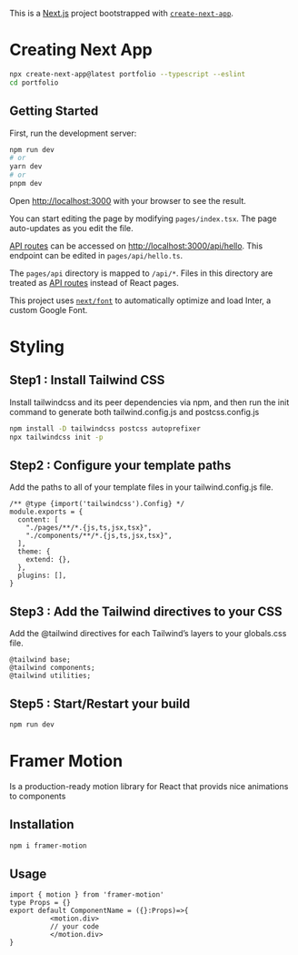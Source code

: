 This is a [Next.js](https://nextjs.org/) project bootstrapped with [`create-next-app`](https://github.com/vercel/next.js/tree/canary/packages/create-next-app).

Creating Next App
====================
```bash
npx create-next-app@latest portfolio --typescript --eslint
cd portfolio
```

## Getting Started

First, run the development server:

```bash
npm run dev
# or
yarn dev
# or
pnpm dev
```

Open [http://localhost:3000](http://localhost:3000) with your browser to see the result.

You can start editing the page by modifying `pages/index.tsx`. The page auto-updates as you edit the file.

[API routes](https://nextjs.org/docs/api-routes/introduction) can be accessed on [http://localhost:3000/api/hello](http://localhost:3000/api/hello). This endpoint can be edited in `pages/api/hello.ts`.

The `pages/api` directory is mapped to `/api/*`. Files in this directory are treated as [API routes](https://nextjs.org/docs/api-routes/introduction) instead of React pages.

This project uses [`next/font`](https://nextjs.org/docs/basic-features/font-optimization) to automatically optimize and load Inter, a custom Google Font.


Styling 
====================

## Step1 : Install Tailwind CSS

Install tailwindcss and its peer dependencies via npm, and then run the init command to generate both tailwind.config.js and postcss.config.js

```bash
npm install -D tailwindcss postcss autoprefixer
npx tailwindcss init -p
```
## Step2 : Configure your template paths

Add the paths to all of your template files in your tailwind.config.js file.

```
/** @type {import('tailwindcss').Config} */
module.exports = {
  content: [
    "./pages/**/*.{js,ts,jsx,tsx}",
    "./components/**/*.{js,ts,jsx,tsx}",
  ],
  theme: {
    extend: {},
  },
  plugins: [],
}
```
## Step3 : Add the Tailwind directives to your CSS
Add the @tailwind directives for each Tailwind’s layers to your globals.css file.

```
@tailwind base;
@tailwind components;
@tailwind utilities;
```
## Step5 : Start/Restart your build
```bash
npm run dev
```



Framer Motion
=============
Is a production-ready motion library for React that provids nice animations to components
## Installation
```bash 
npm i framer-motion
```
## Usage
```
import { motion } from 'framer-motion'
type Props = {}
export default ComponentName = ({}:Props)=>{
          <motion.div>
          // your code
          </motion.div>
}
``` 